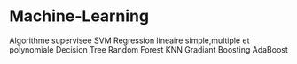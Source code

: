 # Machine-Learning
Algorithme supervisee
SVM
Regression lineaire simple,multiple et polynomiale
Decision Tree
Random Forest
KNN
Gradiant Boosting
AdaBoost
